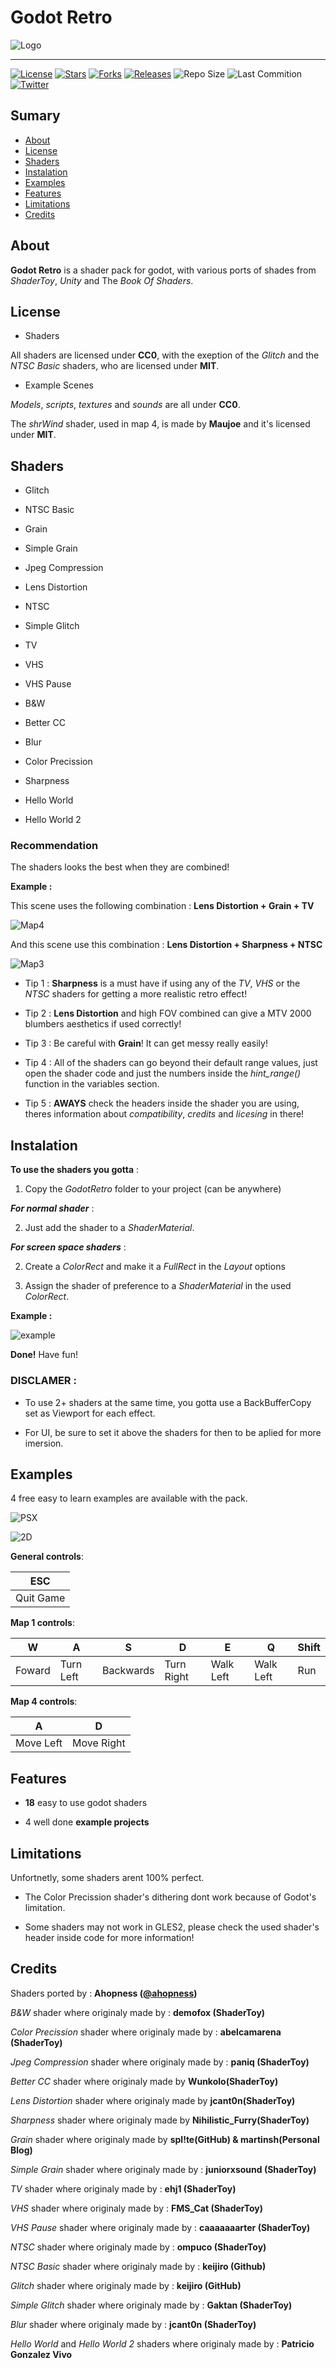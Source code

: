 # Godot Retro

![Logo](https://i.imgur.com/shnmTe5.png "Logo")

- - - - - - -

[![License](https://img.shields.io/badge/license-CC0%20&%20MIT-b339e3?style=flat-square "License")](http://github.com/Ahopness/GodotRetro/blob/main/LICENSE "License")
[![Stars](https://img.shields.io/github/stars/Ahopness/GodotRetro?color=b339e3&style=flat-square "Stars")](http://github.com/Ahopness/GodotRetro/stargazers "Stars")
[![Forks](https://img.shields.io/github/forks/Ahopness/GodotRetro?color=b339e3&style=flat-square "Forks")](http://github.com/Ahopness/GodotRetro/network/member "Forks")
[![Releases](https://img.shields.io/badge/version-3.0.0-b339e3?style=flat-square "Releases")](http://github.com/Ahopness/GodotRetro/releases "Releases")
![Repo Size](https://img.shields.io/github/repo-size/Ahopness/GodotRetro?color=b339e3&style=flat-square "Repo Size")
![Last Commition](https://img.shields.io/github/last-commit/Ahopness/GodotRetro?color=b339e3&style=flat-square "Last Commition")
[![Twitter](https://img.shields.io/badge/Twitter-Ahopness-b339e3?style=flat-square "Twitter")](http://twitter.com/ahopness "Twitter")



## Sumary

* [About](#about)
* [License](#license)
* [Shaders](#shaders)
* [Instalation](#instalation)
* [Examples](#examples)
* [Features](#features)
* [Limitations](#limitations)
* [Credits](#credits)



## About

**Godot Retro** is a shader pack for godot, with various ports of shades from *ShaderToy*, *Unity* and The *Book Of Shaders*. 



## License

* Shaders

All shaders are licensed under **CC0**, with the exeption of the *Glitch* and the *NTSC Basic* shaders, who are licensed under **MIT**. 

* Example Scenes

*Models*, *scripts*, *textures* and *sounds* are all under **CC0**.

The *shrWind* shader, used in map 4, is made by **Maujoe** and it's licensed under **MIT**.



## Shaders

- Glitch

- NTSC Basic

- Grain

- Simple Grain

- Jpeg Compression

- Lens Distortion

- NTSC

- Simple Glitch

- TV

- VHS

- VHS Pause

- B&W

- Better CC

- Blur

- Color Precission

- Sharpness

- Hello World

- Hello World 2

### Recommendation

The shaders looks the best when they are combined!

**Example :**

This scene uses the following combination : **Lens Distortion + Grain + TV**

![Map4](https://user-images.githubusercontent.com/56614267/138868860-0a105613-279c-4918-84b1-a1208ad206f8.png)

And this scene use this combination : **Lens Distortion + Sharpness + NTSC**

![Map3](https://user-images.githubusercontent.com/56614267/138868037-8d0ec41a-9e59-47ec-9873-fc9a2ff014b9.gif)


- Tip 1 : **Sharpness** is a must have if using any of the *TV*, *VHS* or the *NTSC* shaders for getting a more realistic retro effect!

- Tip 2 : **Lens Distortion** and high FOV combined can give a MTV 2000 blumbers aesthetics if used correctly!

- Tip 3 : Be careful with **Grain**! It can get messy really easily!

- Tip 4 : All of the shaders can go beyond their default range values, just open the shader code and just the numbers inside the *hint_range()* function in the variables section.

- Tip 5 : **AWAYS** check the headers inside the shader you are using, theres information about *compatibility*, *credits* and *licesing* in there!



## Instalation

**To use the shaders you gotta** :

1. Copy the *GodotRetro* folder to your project (can be anywhere)


***For normal shader*** :

2. Just add the shader to a *ShaderMaterial*.


***For screen space shaders*** :

2. Create a *ColorRect* and make it a *FullRect* in the *Layout* options

3. Assign the shader of preference to a *ShaderMaterial* in the used *ColorRect*.


**Example :**

![example](https://i.imgur.com/sSti5i8.png)


**Done!** Have fun!


### DISCLAMER :

- To use 2+ shaders at the same time, you gotta use a BackBufferCopy set as Viewport for each effect.

- For UI, be sure to set it above the shaders for then to be aplied for more imersion.



## Examples

4 free easy to learn examples are available with the pack.

![PSX](https://user-images.githubusercontent.com/56614267/138868105-6b24ea23-ba13-4160-b936-35a43f9993d5.gif)

![2D](https://user-images.githubusercontent.com/56614267/138868168-803a3cd0-82c9-4b83-8e1e-9bc614d5681c.png)

**General controls**:

|    ESC    |
|-----------|
| Quit Game |

**Map 1 controls**:

|    W   |     A     |     S     |     D      |     E     |     Q     | Shift |
|--------|-----------|-----------|------------|-----------|-----------|-------|
| Foward | Turn Left | Backwards | Turn Right | Walk Left | Walk Left |  Run  |

**Map 4 controls**:

|     A     |     D      |
|-----------|------------|
| Move Left | Move Right |



## Features

 - **18** easy to use godot shaders

 - 4 well done **example projects**



## Limitations

Unfortnetly, some shaders arent 100% perfect.

 - The Color Precission shader's dithering dont work because of Godot's limitation.

 - Some shaders may not work in GLES2, please check the used shader's header inside code for more information!



## Credits 

Shaders ported by : **Ahopness ([@ahopness](http://twitter.com/ahopness "My Twitter Account"))**

*B&W* shader where originaly made by : **demofox (ShaderToy)**

*Color Precission* shader where originaly made by : **abelcamarena (ShaderToy)**

*Jpeg Compression* shader where originaly made by : **paniq (ShaderToy)**

*Better CC* shader where originaly made by **Wunkolo(ShaderToy)**

*Lens Distortion* shader where originaly made by **jcant0n(ShaderToy)**

*Sharpness* shader where originaly made by **Nihilistic_Furry(ShaderToy)**

*Grain* shader where originaly made by **spl!te(GitHub) & martinsh(Personal Blog)**

*Simple Grain* shader where originaly made by : **juniorxsound (ShaderToy)**

*TV* shader where originaly made by : **ehj1 (ShaderToy)**

*VHS* shader where originaly made by : **FMS_Cat (ShaderToy)**

*VHS Pause* shader where originaly made by : **caaaaaaarter (ShaderToy)**

*NTSC* shader where originaly made by : **ompuco (ShaderToy)**

*NTSC Basic* shader where originaly made by : **keijiro (Github)**

*Glitch* shader where originaly made by : **keijiro (GitHub)**

*Simple Glitch* shader where originaly made by : **Gaktan (ShaderToy)**

*Blur* shader where originaly made by : **jcant0n (ShaderToy)**

*Hello World* and *Hello World 2* shaders where originaly made by : **Patricio Gonzalez Vivo** 
